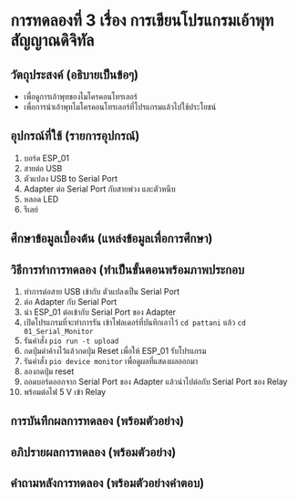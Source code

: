 # การทดลองที่ 3 เรื่อง การเขียนโปรแกรมเอ้าพุทสัญญาณดิจิทัล  
## วัตถุประสงค์ (อธิบายเป็นข้อๆ)
  * เพื่อดูการเอ้าพุทของไมโครคอนโทรเลอร์
  * เพื่อการนำเอ้าพุทไมโครคอนโทรเลอร์ที่โปรแกรมแล้วไปใช้ประโยชน์
## อุปกรณ์ที่ใช้ (รายการอุปกรณ์)
  1. บอร์ด ESP_01
  2. สายต่อ USB
  3. ตัวแปลง USB to Serial Port
  4. Adapter ต่อ Serial Port กับสายพ่วง และตัวหนีบ
  5. หลอด LED
  6. รีเลย์ 
## ศึกษาข้อมูลเบื้องต้น (แหล่งข้อมูลเพื่อการศึกษา)
## วิธีการทำการทดลอง (ทำเป็นขั้นตอนพร้อมภาพประกอบ
  1. ทำการต่อสาย USB เข้ากับ ตัวแปลงเป็น Serial Port 
  2. ต่อ Adapter กับ Serial Port
  3. นำ ESP_01 ต่อเข้ากับ Serial Port ของ Adapter
  4. เปิดโปรแกรมที่จะทำการรัน เข้าโฟลเดอร์ที่บันทึกเอาไว้ `cd pattani` แล้ว `cd 01_Serial_Monitor`
  5. รันคำสั่ง `pio run -t upload`
  6. กดปุ่มดำค้างไว้แล้วกดปุ่ม Reset เพื่อให้ ESP_01 รับโปรแกรม
  7. รันคำสั่ง `pio device monitor` เพื่อดูผลที่แสดงผลออกมา
  8. ลองกดปุ่ม reset
  9. ถอดบอร์ดออกจาก Serial Port ของ Adapter แล้วนำไปต่อกับ Serial Port ของ Relay 
  10. พร้อมต่อไฟ 5 V เข้า Relay  
## การบันทึกผลการทดลอง (พร้อมตัวอย่าง)
## อภิปรายผลการทดลอง (พร้อมตัวอย่าง)
## คำถามหลังการทดลอง (พร้อมตัวอย่างคำตอบ)

